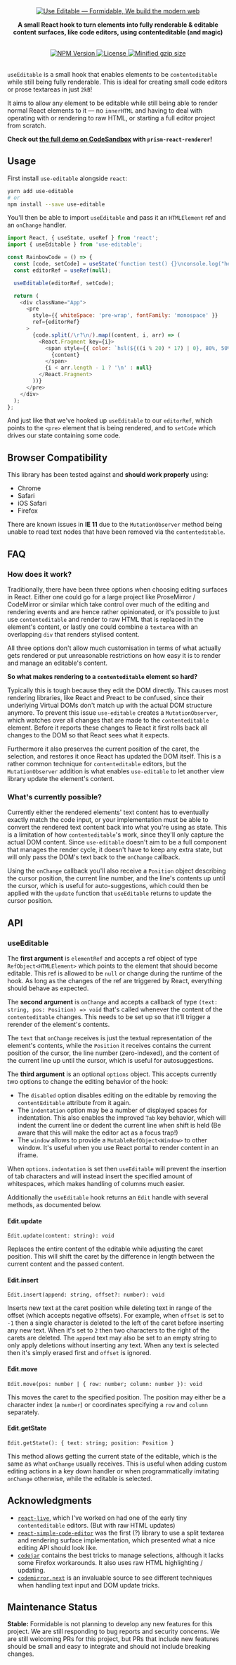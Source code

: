 <div align="center">
  <a href="https://formidable.com/open-source/" target="_blank">
    <img alt="Use Editable — Formidable, We build the modern web" src="https://raw.githubusercontent.com/FormidableLabs/use-editable/master/use-editable-Hero.png" />
  </a>
  <p align="center"><strong>A small React hook to turn elements into fully renderable & editable content surfaces, like code editors, using contenteditable (and magic)</strong></p>
  <br />
  <a href="https://npmjs.com/package/use-editable">
    <img alt="NPM Version" src="https://img.shields.io/npm/v/use-editable.svg" />
  </a>
  <a href="https://npmjs.com/package/use-editable">
    <img alt="License" src="https://img.shields.io/npm/l/use-editable.svg" />
  </a>
  <a href="https://bundlephobia.com/result?p=use-editable">
    <img alt="Minified gzip size" src="https://img.shields.io/bundlephobia/minzip/use-editable.svg?label=gzip%20size" />
  </a>
  <br />
  <br />
</div>

`useEditable` is a small hook that enables elements to be `contenteditable` while still being fully renderable. This is ideal for creating small code editors or prose textareas in just `2kB`!

It aims to allow any element to be editable while still being able to render normal React elements to it — no `innerHTML` and having to deal with operating with or rendering to raw HTML, or starting a full editor project from scratch.

**Check out [the full demo on CodeSandbox](https://codesandbox.io/s/use-editable-0l9kc) with `prism-react-renderer`!**

## Usage

First install `use-editable` alongside `react`:

```sh
yarn add use-editable
# or
npm install --save use-editable
```

You'll then be able to import `useEditable` and pass it an `HTMLElement` ref and an `onChange` handler.

```js
import React, { useState, useRef } from 'react';
import { useEditable } from 'use-editable';

const RainbowCode = () => {
  const [code, setCode] = useState('function test() {}\nconsole.log("hello");');
  const editorRef = useRef(null);

  useEditable(editorRef, setCode);

  return (
    <div className="App">
      <pre
        style={{ whiteSpace: 'pre-wrap', fontFamily: 'monospace' }}
        ref={editorRef}
      >
        {code.split(/\r?\n/).map((content, i, arr) => (
          <React.Fragment key={i}>
            <span style={{ color: `hsl(${((i % 20) * 17) | 0}, 80%, 50%)` }}>
              {content}
            </span>
            {i < arr.length - 1 ? '\n' : null}
          </React.Fragment>
        ))}
      </pre>
    </div>
  );
};
```

And just like that we've hooked up `useEditable` to our `editorRef`, which points to the `<pre>`
element that is being rendered, and to `setCode` which drives our state containing some code.

## Browser Compatibility

This library has been tested against and **should work properly** using:

- Chrome
- Safari
- iOS Safari
- Firefox

There are known issues in **IE 11** due to the `MutationObserver` method being unable to
read text nodes that have been removed via the `contenteditable`.

## FAQ

### How does it work?

Traditionally, there have been three options when choosing editing surfaces in React. Either one
could go for a large project like ProseMirror / CodeMirror or similar which take control over much
of the editing and rendering events and are hence rather opinionated, or it's possible to just
use `contenteditable` and render to raw HTML that is replaced in the element's content, or lastly one
could combine a `textarea` with an overlapping `div` that renders stylised content.

All three options don't allow much customisation in terms of what actually gets rendered or put
unreasonable restrictions on how easy it is to render and manage an editable's content.

**So what makes rendering to a `contenteditable` element so hard?**

Typically this is tough because they edit the DOM directly. This causes most rendering libraries, like
React and Preact to be confused, since their underlying Virtual DOMs don't match up with the actual
DOM structure anymore. To prevent this issue `use-editable` creates a `MutationObserver`, which watches
over all changes that are made to the `contenteditable` element. Before it reports these changes to
React it first rolls back all changes to the DOM so that React sees what it expects.

Furthermore it also preserves the current position of the caret, the selection, and restores it once
React has updated the DOM itself. This is a rather common technique for `contenteditable` editors, but
the `MutationObserver` addition is what enables `use-editable` to let another view library update the element's
content.

### What's currently possible?

Currently either the rendered elements' text content has to eventually exactly match the code input,
or your implementation must be able to convert the rendered text content back into what you're using
as state. This is a limitation of how `contenteditable`'s work, since they'll only capture the actual
DOM content. Since `use-editable` doesn't aim to be a full component that manages the render cycle, it
doesn't have to keep any extra state, but will only pass the DOM's text back to the `onChange` callback.

Using the `onChange` callback you'll also receive a `Position` object describing the cursor position,
the current line number, and the line's contents up until the cursor, which is useful for auto-suggestions,
which could then be applied with the `update` function that `useEditable` returns to update the cursor
position.

## API

### useEditable

The **first argument** is `elementRef` and accepts a ref object of type `RefObject<HTMLElement>` which
points to the element that should become editable. This ref is allowed to be `null` or change during
the runtime of the hook. As long as the changes of the ref are triggered by React, everything should
behave as expected.

The **second argument** is `onChange` and accepts a callback of type `(text: string, pos: Position) => void`
that's called whenever the content of the `contenteditable` changes. This needs to be set up so that
it'll trigger a rerender of the element's contents.

The `text` that `onChange` receives is just the textual representation of the element's contents, while the
`Position` it receives contains the current position of the cursor, the line number (zero-indexed), and
the content of the current line up until the cursor, which is useful for autosuggestions.

The **third argument** is an optional `options` object. This accepts currently two options to change
the editing behavior of the hook:

- The `disabled` option disables editing on the editable by removing the `contentEditable` attribute from
  it again.
- The `indentation` option may be a number of displayed spaces for indentation. This also enables the
  improved `Tab` key behavior, which will indent the current line or dedent the current line when shift is
  held (Be aware that this will make the editor act as a focus trap!)
- The `window` allows to provide a `MutableRefObject<Window>` to other window. It's useful when you use React portal
  to render content in an iframe.

When `options.indentation` is set then `useEditable` will prevent the insertion of tab characters and
will instead insert the specified amount of whitespaces, which makes handling of columns much easier.

Additionally the `useEditable` hook returns an `Edit` handle with several methods, as documented below.

#### Edit.update

`Edit.update(content: string): void`

Replaces the entire content of the editable while adjusting the caret position.
This will shift the caret by the difference in length between the current content and the passed content.

#### Edit.insert

`Edit.insert(append: string, offset?: number): void`

Inserts new text at the caret position while deleting text in range of the offset (which accepts negative offsets).
For example, when `offset` is set to `-1` then a single character is deleted to the left of the caret before
inserting any new text. When it's set to `2` then two characters to the right of the carets are deleted.
The `append` text may also be set to an empty string to only apply deletions without inserting any text.
When any text is selected then it's simply erased first and `offset` is ignored.

#### Edit.move

`Edit.move(pos: number | { row: number; column: number }): void`

This moves the caret to the specified position. The position may either be a character index (a `number`)
or coordinates specifying a `row` and `column` separately.

#### Edit.getState

`Edit.getState(): { text: string; position: Position }`

This method allows getting the current state of the editable, which is the same as what `onChange` usually
receives. This is useful when adding custom editing actions in a key down handler or when programmatically
imitating `onChange` otherwise, while the editable is selected.

## Acknowledgments

- [`react-live`](https://github.com/FormidableLabs/react-live/blob/v1.12.0/src/components/Editor/index.js), which I've worked on
  had one of the early tiny `contenteditable` editors. (But with raw HTML updates)
- [`react-simple-code-editor`](https://github.com/satya164/react-simple-code-editor) was the first (?) library to use a split textarea
  and rendering surface implementation, which presented what a nice editing API should look like.
- [`codejar`](https://github.com/antonmedv/codejar) contains the best tricks to manage selections, although it lacks some
  Firefox workarounds. It also uses raw HTML highlighting / updating.
- [`codemirror.next`](https://github.com/codemirror/codemirror.next) is an invaluable source to see different techniques when
  handling text input and DOM update tricks.

## Maintenance Status

**Stable:** Formidable is not planning to develop any new features for this project. We are still responding to bug reports and security concerns. We are still welcoming PRs for this project, but PRs that include new features should be small and easy to integrate and should not include breaking changes.
